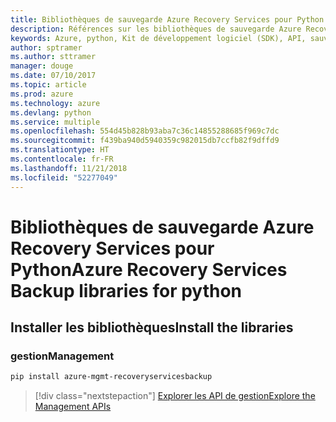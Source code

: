 ```yaml
---
title: Bibliothèques de sauvegarde Azure Recovery Services pour Python
description: Références sur les bibliothèques de sauvegarde Azure Recovery Services pour Python
keywords: Azure, python, Kit de développement logiciel (SDK), API, sauvegarde Recovery Services
author: sptramer
ms.author: sttramer
manager: douge
ms.date: 07/10/2017
ms.topic: article
ms.prod: azure
ms.technology: azure
ms.devlang: python
ms.service: multiple
ms.openlocfilehash: 554d45b828b93aba7c36c14855288685f969c7dc
ms.sourcegitcommit: f439ba940d5940359c982015db7ccfb82f9dffd9
ms.translationtype: HT
ms.contentlocale: fr-FR
ms.lasthandoff: 11/21/2018
ms.locfileid: "52277049"
---
```

# <a name="azure-recovery-services-backup-libraries-for-python"></a><span data-ttu-id="94260-104">Bibliothèques de sauvegarde Azure Recovery Services pour Python</span><span class="sxs-lookup"><span data-stu-id="94260-104">Azure Recovery Services Backup libraries for python</span></span>

## <a name="install-the-libraries"></a><span data-ttu-id="94260-105">Installer les bibliothèques</span><span class="sxs-lookup"><span data-stu-id="94260-105">Install the libraries</span></span>


### <a name="management"></a><span data-ttu-id="94260-106">gestion</span><span class="sxs-lookup"><span data-stu-id="94260-106">Management</span></span>

```bash
pip install azure-mgmt-recoveryservicesbackup
```
> [!div class="nextstepaction"]
> [<span data-ttu-id="94260-107">Explorer les API de gestion</span><span class="sxs-lookup"><span data-stu-id="94260-107">Explore the Management APIs</span></span>](/python/api/overview/azure/recoveryservicesbackup/management)